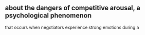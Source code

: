 ## about the dangers of competitive arousal, a psychological phenomenon

that occurs when negotiators experience strong emotions during a
